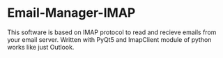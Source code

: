 # Email-Manager-IMAP
This software is based on IMAP protocol to read and recieve emails from your email server. Written with PyQt5 and ImapClient module of python works like just Outlook.
